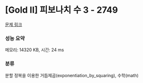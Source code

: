 # [Gold II] 피보나치 수 3 - 2749 

[문제 링크](https://www.acmicpc.net/problem/2749) 

### 성능 요약

메모리: 14320 KB, 시간: 24 ms

### 분류

분할 정복을 이용한 거듭제곱(exponentiation_by_squaring), 수학(math)

